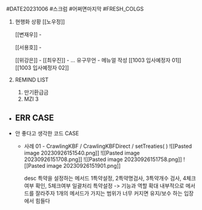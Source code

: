
#DATE20231006 #스크럼 #어쩌면마지막 #FRESH_COLGS

1. 현행화 상황
	[[노우정]]
		 
	[[변재우]] - 
	
	 [[서용호]] - 
	
	 [[위강은]] - 
	[[최우진]] 
		- ... 유구무언
		- 메뉴얼 작성
	[[1003 입사예정자 01]]
	[[1003 입사예정자 02]]

2. REMIND LIST
	1. 만기환급금
	2. MZI 
	3

- ERR CASE 
	- 

- 안 좋다고 생각한 코드 CASE
	- 사례 01 - CrawlingKBF / CrawlingKBFDirect / setTreaties( )
		![[Pasted image 20230926151540.png]]
		![[Pasted image 20230926151708.png]]
		![[Pasted image 20230926151758.png]]
		![[Pasted image 20230926151901.png]]
		
		desc
			특약을 설정하는 메서드
			1특약설정, 2특약명검사, 3특약개수 검사, 4체크여부 확인, 5체크여부 일괄처리
			특약설정 -> 기능과 역할 확대 
			내부적으로 메서드를 잘라주자
			1개의 메서드가 가지는 범위가 너무 커지면 유지/보수 하는 입장에서 힘들다